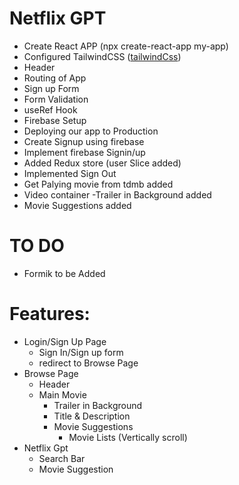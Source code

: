 # Netflix GPT

- Create React APP (npx create-react-app my-app)
- Configured TailwindCSS ([tailwindCss](https://tailwindcss.com/docs/guides/create-react-app))
- Header
- Routing of App
- Sign up Form
- Form Validation
- useRef Hook
- Firebase Setup
- Deploying our app to Production
- Create Signup using firebase
- Implement firebase Signin/up
- Added Redux store (user Slice added)
- Implemented Sign Out
- Get Palying movie from tdmb added
- Video container 
        -Trailer in Background added
- Movie Suggestions added 

# TO DO
- Formik to be Added

# Features:
- Login/Sign Up Page
    - Sign In/Sign up form
    - redirect to Browse Page
- Browse Page
    - Header
    - Main Movie
        - Trailer in Background
        - Title & Description
        - Movie Suggestions
            - Movie Lists (Vertically scroll)
- Netflix Gpt
    - Search Bar
    - Movie Suggestion